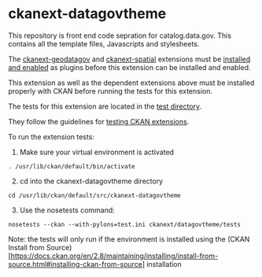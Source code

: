# ckanext-datagovtheme
This repository is front end code sepration for catalog.data.gov. This contains all the template files, Javascripts and stylesheets.

The [ckanext-geodatagov](https://github.com/GSA/ckanext-geodatagov) and [ckanext-spatial](https://github.com/ckan/ckanext-spatial) extensions must be [installed and enabled](https://docs.ckan.org/en/2.8/extensions/tutorial.html#installing-the-extension) as plugins before this extension can be installed and enabled.

This extension as well as the dependent extensions above must be installed properly with CKAN before running the tests for this extension.

The tests for this extension are located in the [test directory](/ckanext/datagovtheme/tests/test_datagovetheme.py).

They follow the guidelines for [testing CKAN extensions](https://docs.ckan.org/en/2.8/extensions/testing-extensions.html#testing-extensions).

To run the extension tests:

1. Make sure your virtual environment is activated

`. /usr/lib/ckan/default/bin/activate`

2. cd into the ckanext-datagovtheme directory

`cd /usr/lib/ckan/default/src/ckanext-datagovtheme`

3. Use the nosetests command:

`nosetests --ckan --with-pylons=test.ini ckanext/datagovtheme/tests`

Note: the tests will only run if the environment is installed using the (CKAN Install from Source)[https://docs.ckan.org/en/2.8/maintaining/installing/install-from-source.html#installing-ckan-from-source] installation
